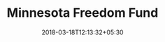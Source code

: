 ---
title: "Minnesota Freedom Fund"
date: 2018-03-18T12:13:32+05:30
link: https://minnesotafreedomfund.org/donate
---